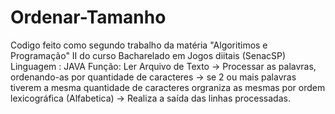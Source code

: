 # Ordenar-Tamanho
Codigo feito como segundo trabalho da matéria "Algoritimos e Programação" II do curso Bacharelado em Jogos diitais (SenacSP)
Linguagem : JAVA 
Função: Ler Arquivo de Texto -> Processar as palavras, ordenando-as por quantidade de caracteres -> se 2 ou mais palavras tiverem a mesma quantidade de caracteres orgraniza as mesmas por ordem lexicográfica (Alfabetica) -> Realiza a saída das linhas processadas.
